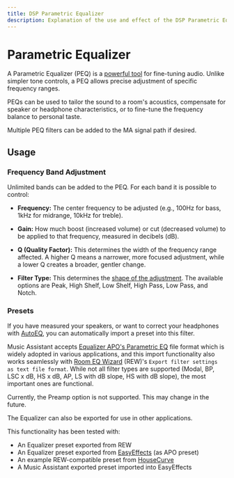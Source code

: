 ```yaml
---
title: DSP Parametric Equalizer
description: Explanation of the use and effect of the DSP Parametric Equalizer filter
---
```


# Parametric Equalizer

A Parametric Equalizer (PEQ) is a [powerful tool](https://www.masteringbox.com/learn/parametric-eq) for fine-tuning audio. Unlike simpler tone controls, a PEQ allows precise adjustment of specific frequency ranges.

PEQs can be used to tailor the sound to a room's acoustics, compensate for speaker or headphone characteristics, or to fine-tune the frequency balance to personal taste.

Multiple PEQ filters can be added to the MA signal path if desired.

## Usage

### Frequency Band Adjustment

Unlimited bands can be added to the PEQ. For each band it is possible to control:

- **Frequency:** The center frequency to be adjusted (e.g., 100Hz for bass, 1kHz for midrange, 10kHz for treble).

- **Gain:** How much boost (increased volume) or cut (decreased volume) to be applied to that frequency, measured in decibels (dB).

- **Q (Quality Factor):** This determines the width of the frequency range affected. A higher Q means a narrower, more focused adjustment, while a lower Q creates a broader, gentler change.

- **Filter Type:** This determines the [shape of the adjustment](https://www.musicguymixing.com/eq-filters/). The available options are Peak, High Shelf, Low Shelf, High Pass, Low Pass, and Notch. 

### Presets

If you have measured your speakers, or want to correct your headphones with [AutoEQ](https://autoeq.app/), you can automatically import a preset into this filter.

Music Assistant accepts [Equalizer APO's Parametric EQ](https://equalizerapo.com) file format which is widely adopted in various applications, and this import functionality also works seamlessly with [Room EQ Wizard](https://www.roomeqwizard.com) (REW)'s `Export filter settings as text file format`.
While not all filter types are supported (Modal, BP, LSC x dB, HS x dB, AP, LS with dB slope, HS with dB slope), the most important ones are functional.

Currently, the Preamp option is not supported. This may change in the future.

The Equalizer can also be exported for use in other applications.

This functionality has been tested with:

- An Equalizer preset exported from REW
- An Equalizer preset exported from [EasyEffects](https://wwmm.github.io/easyeffects/) (as APO preset)
- An example REW-compatible preset from [HouseCurve](https://housecurve.com/)
- A Music Assistant exported preset imported into EasyEffects
